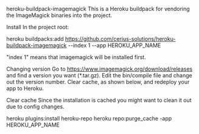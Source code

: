 heroku-buildpack-imagemagick
This is a Heroku buildpack for vendoring the ImageMagick binaries into the project.

Install
In the project root:

heroku buildpacks:add https://github.com/cerius-solutions/heroku-buildpack-imagemagick  --index 1 --app HEROKU_APP_NAME

"index 1" means that imagemagick will be installed first.

Changing version
Go to https://www.imagemagick.org/download/releases and find a version you want (*.tar.gz). Edit the bin/compile file and change out the version number. Clear cache, as shown below, and redeploy your app to Heroku.

Clear cache
Since the installation is cached you might want to clean it out due to config changes.

heroku plugins:install heroku-repo
heroku repo:purge_cache -app HEROKU_APP_NAME
